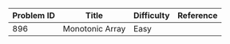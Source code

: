| Problem ID | Title | Difficulty | Reference
| --- | --- | --- | ---
| 896 | Monotonic Array | Easy | 
